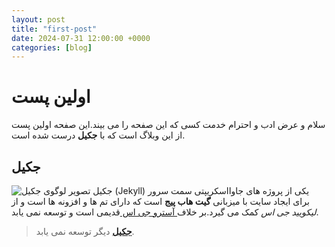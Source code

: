 ```yaml
---
layout: post
title: "first-post"
date: 2024-07-31 12:00:00 +0000
categories: [blog]
---
```

# اولین پست
سلام و عرض ادب و احترام خدمت کسی که این صفحه را می بیند.این صفحه اولین پست از این وبلاگ است که با **جکیل** درست شده است.
## جکیل
![تصویر لوگوی جکیل ](https://repository-images.githubusercontent.com/65252/f2b7c780-70b6-11e9-85d2-f4bda8708a2d)
جکیل (Jekyll) یکی از پروژه های جاوااسکریپتی سمت سرور برای ایجاد سایت با میزبانی **گیت هاب پیج** است که دارای تم ها و افزونه ها است و از *لیکویید جی اس* کمک می گیرد.بر خلاف[ آسترو جی اس ](https://astro.build) قدیمی است و توسعه نمی یابد.
> **[جکیل](https://jekyllrb.com/)** دیگر توسعه نمی یابد.

